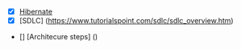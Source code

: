 - [X] [Hibernate](https://www.journaldev.com/3633/hibernate-interview-questions-and-answers)
- [X] [SDLC] (https://www.tutorialspoint.com/sdlc/sdlc_overview.htm)
- [] [Architecure steps] ()
